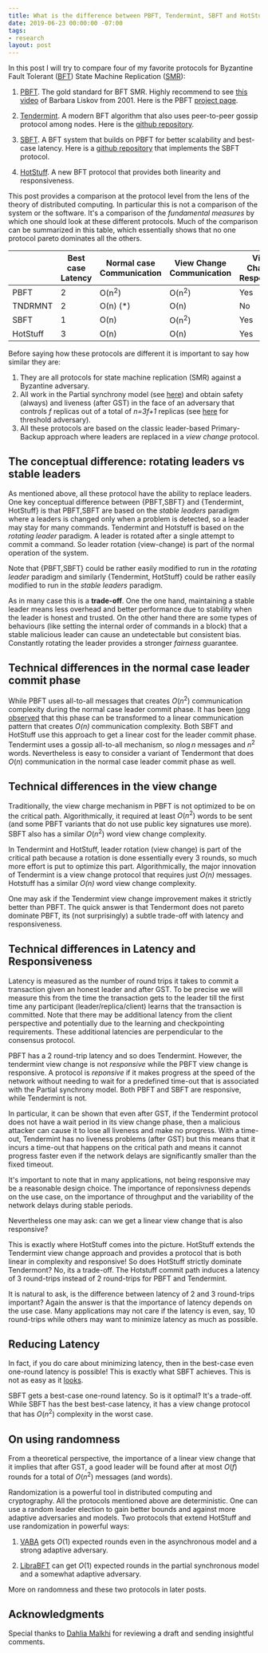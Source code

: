 ```yaml
---
title: What is the difference between PBFT, Tendermint, SBFT and HotStuff ?
date: 2019-06-23 00:00:00 -07:00
tags:
- research
layout: post
---
```


In this post I will try to compare four of my favorite protocols for Byzantine Fault Tolerant ([BFT](https://en.wikipedia.org/wiki/Byzantine_fault)) State Machine Replication ([SMR](https://en.wikipedia.org/wiki/State_machine_replication)):

1. [PBFT](http://pmg.csail.mit.edu/papers/osdi99.pdf). The gold standard for BFT SMR. Highly recommend to see [this video](https://ttv.mit.edu/videos/16444-practical-byzantine-fault-tolerance) of Barbara Liskov from 2001. Here is the PBFT [project page](http://www.pmg.csail.mit.edu/bft/).

2. [Tendermint](https://arxiv.org/abs/1807.04938). A modern BFT algorithm that also uses peer-to-peer gossip protocol among nodes. Here is the [github repository](https://github.com/tendermint/tendermint).


3. [SBFT](https://research.vmware.com/files/attachments/0/0/0/0/0/7/2/sbft_scaling_up_byzantine_fault_tolerance_5_.pdf). A BFT system that builds on PBFT for better scalability and best-case latency. Here is a [github repository](https://github.com/vmware/concord-bft) that implements the SBFT protocol.

4. [HotStuff](https://research.vmware.com/files/attachments/0/0/0/0/0/7/7/podc.pdf). A new BFT protocol that provides both linearity and responsiveness.

This post provides a comparison at the protocol level from the lens of the theory of distributed computing. In particular this is not a comparison of the system or the software. It's a comparison of the *fundamental measures* by which one should look at these different protocols. Much of the comparison can be summarized in this table, which essentially shows that no one protocol pareto dominates all the others.

|           | Best case Latency     | Normal case Communication     | View Change Communication     | View Change Responsive    |
|---------- |--------------------   |----------------------------   |----------------------------   |-----------------------    |
| PBFT      | 2                     |  O(n<sup>2</sup>)                     | O(n<sup>2</sup>)                      | Yes                       |
| TNDRMNT   | 2                     | O(n) (*)                       | O(n)                          | No                        |
| SBFT      | 1                     | O(n)                          | O(n<sup>2</sup>)                      | Yes                       |
| HotStuff  | 3                     | O(n)                          | O(n)                          | Yes                       |


Before saying how these protocols are different it is important to say how similar they are:

1. They are all protocols for state machine replication (SMR) against a Byzantine adversary.
2. All work in the Partial synchrony model (see [here](https://ittaiab.github.io/2019-06-01-2019-5-31-models/)) and obtain safety (always) and liveness (after GST) in the face of an adversary that controls _f_ replicas out of a total of _n=3f+1_ replicas (see [here](https://ittaiab.github.io/2019-06-07-modeling-the-adversary/) for threshold adversary). 
3. All these protocols are based on the classic leader-based Primary-Backup approach where leaders are replaced in a _view change_ protocol.

## The conceptual difference: rotating leaders vs stable leaders
As mentioned above, all these protocol have the ability to replace leaders. 
One key conceptual difference between \{PBFT,SBFT\} and \{Tendermint, HotStuff\} is that PBFT,SBFT are based on the _stable leaders_ paradigm where a leaders is changed only when a problem is detected, so a leader may stay for many commands. Tendermint and Hotstuff is based on the _rotating leader_ paradigm. A leader is rotated after a single attempt to commit a command. So leader rotation (view-change) is part of the normal operation of the system.


Note that \{PBFT,SBFT\} could be rather easily modified to run in the _rotating leader_ paradigm and similarly \{Tendermint, HotStuff\} could be rather easily modified to run in the _stable leaders_ paradigm.

As in many case this is a **trade-off**. One the one hand, maintaining a stable leader means less overhead and better performance due to stability when the leader is honest and trusted. On the other hand there are some types of behaviours (like setting the internal order of commands in a block) that a stable malicious leader can cause an undetectable but consistent bias. Constantly rotating the leader provides a stronger _fairness_ guarantee.


## Technical differences in the normal case leader commit phase
While PBFT uses all-to-all messages that creates $O(n^2)$ communication complexity during the normal case leader commit phase. It has been [long observed](https://www.cs.unc.edu/~reiter/papers/1994/CCS.pdf) that this phase can be transformed to a linear communication pattern that creates _O(n)_ communication complexity. Both SBFT and HotStuff use this approach to get a linear cost for the leader commit phase. Tendermint uses a gossip all-to-all mechanism, so $n \log n$ messages and $n^2$ words. Nevertheless is easy to consider a variant of Tendermont that does $O(n)$ communication in the normal case leader commit phase as well.

## Technical differences in the view change
Traditionally, the view charge mechanism in PBFT is not optimized to be on the critical path. Algorithmically, it required at least $O(n^2)$ words to be sent (and some PBFT variants that do not use public key signatures use more). SBFT also has a similar $O(n^2)$ word view change complexity.

In Tendermint and HotStuff, leader rotation (view change) is part of the critical path because a rotation is done essentially every 3 rounds, so much more effort is put to optimize this part. Algorithmically, the major innovation of Tendermint is a view change protocol that requires just _O(n)_ messages.  Hotstuff has a similar _O(n)_ word view change complexity.

One may ask if the Tendermint view change improvement makes it strictly better than PBFT. The quick answer is that Tendermont does not pareto dominate PBFT, its (not surprisingly) a subtle trade-off with latency and responsiveness.

## Technical differences in Latency and Responsiveness
Latency is measured as the number of round trips it takes to commit a transaction given an honest leader and after GST. To be precise we will measure this from the time the transaction gets to the leader till the first time any participant (leader/replica/client) learns that the transaction is committed. Note that there may be additional latency from the client perspective and potentially due to the learning and checkpointing requirements. These additional latencies are perpendicular to the consensus protocol.

PBFT has a 2 round-trip latency and so does Tendermint. However, the tendermint view change is not _responsive_ while the PBFT view change is responsive. 
A protocol is _reponsive_ if it makes progress at the speed of the network without needing to wait for a predefined time-out that is associated with the Partial synchrony model. Both PBFT and SBFT are responsive, while Tendermint is not.

In particular, it can be shown that even after GST, if the Tendermint protocol does not have a wait period in its view change phase, then a malicious attacker can cause it to lose all liveness and make no progress. With a time-out, Tendermint has no liveness problems (after GST) but this means that it incurs a time-out that happens on the critical path and means it cannot progress faster even if the network delays are significantly smaller than the fixed timeout.

It's important to note that in many applications, not being responsive may be a reasonable design choice. The importance of reponsivness depends on the use case, on the importance of throughput and the variability of the network delays during stable periods. 

Nevertheless one may ask: can we get a linear view change that is also responsive?

This is exactly where HotStuff comes into the picture. HotStuff extends the Tendermint view change approach and provides a protocol that is both linear in complexity and responsive! So does HotStuff strictly dominate Tendermont? No, its a trade-off. The Hotstuff commit path induces a latency of 3 round-trips instead of 2 round-trips for PBFT and Tendermint.

It is natural to ask, is the difference between latency of 2 and 3 round-trips important? Again the answer is that the importance of latency depends on the use case. Many applications may not care if the latency is even, say, 10 round-trips while others may want to minimize latency as much as possible. 

## Reducing Latency
In fact, if you do care about minimizing latency, then in the best-case even one-round latency is possible! This is exactly what SBFT achieves. This is not as easy as it [looks](https://arxiv.org/abs/1712.01367). 

SBFT gets a best-case one-round latency. So is it optimal? It's a trade-off. While SBFT has the best best-case latency, it has a view change protocol that has $O(n^2)$ complexity in the worst case. 


## On using randomness

From a theoretical perspective, the importance of a linear view change that it implies that after GST, a good leader will be found after at most $O(f)$ rounds for a total of $O(n^2)$ messages (and words).  

Randomization is a powerful tool in distributed computing and cryptography. All the protocols mentioned above are deterministic. One can use a random leader election to gain better bounds and against more adaptive adversaries and models. Two protocols that extend HotStuff and use randomization in powerful ways:
1. [VABA](https://research.vmware.com/files/attachments/0/0/0/0/0/7/8/practical_aba_2_.pdf) gets $O(1)$ expected rounds even in the asynchronous model and a strong adaptive adversary.

2. [LibraBFT](https://developers.libra.org/docs/assets/papers/libra-consensus-state-machine-replication-in-the-libra-blockchain.pdf) can get $O(1)$ expected rounds in the partial synchronous model and a somewhat adaptive adversary. 


More on randomness and these two protocols in later posts.

## Acknowledgments
Special thanks to [Dahlia Malkhi](https://dahliamalkhi.wordpress.com/cv/) for reviewing a draft and sending insightful comments.




